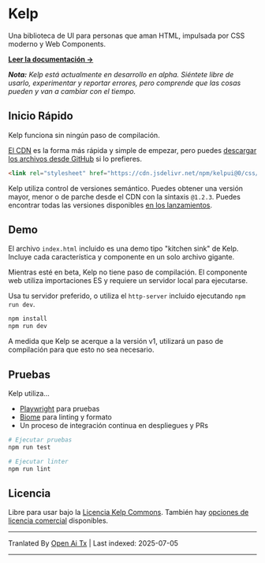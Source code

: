 # Kelp

Una biblioteca de UI para personas que aman HTML, impulsada por CSS moderno y Web Components.

**[Leer la documentación &rarr;](https://kelpui.com)**

_**Nota:** Kelp está actualmente en desarrollo en alpha. Siéntete libre de usarlo, experimentar y reportar errores, pero comprende que las cosas pueden y van a cambiar con el tiempo._



## Inicio Rápido

Kelp funciona sin ningún paso de compilación.

[El CDN](https://cdn.jsdelivr.net/npm/kelpui/) es la forma más rápida y simple de empezar, pero puedes [descargar los archivos desde GitHub](https://github.com/cferdinandi/kelp) si lo prefieres.

```html
<link rel="stylesheet" href="https://cdn.jsdelivr.net/npm/kelpui@0/css/kelp.css">
```

Kelp utiliza control de versiones semántico. Puedes obtener una versión mayor, menor o de parche desde el CDN con la sintaxis `@1.2.3`. Puedes encontrar todas las versiones disponibles [en los lanzamientos](https://github.com/cferdinandi/kelp/tags).



## Demo

El archivo `index.html` incluido es una demo tipo "kitchen sink" de Kelp. Incluye cada característica y componente en un solo archivo gigante.

Mientras esté en beta, Kelp no tiene paso de compilación. El componente web utiliza importaciones ES y requiere un servidor local para ejecutarse.

Usa tu servidor preferido, o utiliza el `http-server` incluido ejecutando `npm run dev`.

```bash
npm install
npm run dev
```

A medida que Kelp se acerque a la versión v1, utilizará un paso de compilación para que esto no sea necesario.



## Pruebas

Kelp utiliza...

- [Playwright](https://playwright.dev) para pruebas
- [Biome](https://biomejs.dev) para linting y formato
- Un proceso de integración continua en despliegues y PRs

```bash
# Ejecutar pruebas
npm run test

# Ejecutar linter
npm run lint
```



## Licencia

Libre para usar bajo la [Licencia Kelp Commons](https://github.com/cferdinandi/kelp/blob/main/LICENSE.md). También hay [opciones de licencia comercial](/license/) disponibles.

---

Tranlated By [Open Ai Tx](https://github.com/OpenAiTx/OpenAiTx) | Last indexed: 2025-07-05

---